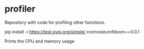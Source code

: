 # profiler
Repository with code for profiling other functions.

pip install -i https://test.pypi.org/simple/ connosieurofdoom==0.0.1

Prints the CPU and memory usage